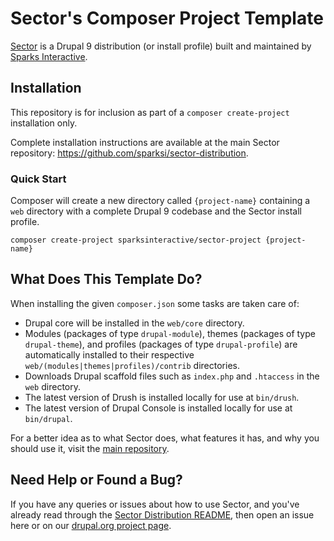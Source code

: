 # Sector's Composer Project Template

[Sector](https://www.sector.org.nz/) is a Drupal 9 distribution (or install profile) built and maintained by [Sparks Interactive](https://www.sparksinteractive.co.nz).

## Installation

This repository is for inclusion as part of a `composer create-project` installation only.

Complete installation instructions are available at the main Sector repository: https://github.com/sparksi/sector-distribution.

### Quick Start

Composer will create a new directory called `{project-name}` containing a `web` directory with a complete Drupal 9 codebase and the Sector install profile.

    composer create-project sparksinteractive/sector-project {project-name}

## What Does This Template Do?

When installing the given `composer.json` some tasks are taken care of:

* Drupal core will be installed in the `web/core` directory.
* Modules (packages of type `drupal-module`), themes (packages of type `drupal-theme`), and profiles (packages of type `drupal-profile`) are automatically installed to their respective `web/(modules|themes|profiles)/contrib` directories.
* Downloads Drupal scaffold files such as `index.php` and `.htaccess` in the `web` directory.
* The latest version of Drush is installed locally for use at `bin/drush`.
* The latest version of Drupal Console is installed locally for use at `bin/drupal`.

For a better idea as to what Sector does, what features it has, and why you should use it, visit the [main repository](https://github.com/sparksi/sector-distribution).

## Need Help or Found a Bug?

If you have any queries or issues about how to use Sector, and you've already read through the [Sector Distribution README](https://github.com/sparksi/sector-distribution/blob/master/README.md), then open an issue here or on our [drupal.org project page](https://www.drupal.org/project/sector).

